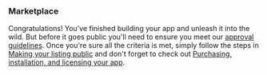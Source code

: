 ### Marketplace

Congratulations! You've finished building your app and unleash it into the wild. But before it goes public you'll need to
ensure you meet our [approval guidelines](https://developer.atlassian.com/platform/marketplace/app-approval-guidelines/).
Once you're sure all the criteria is met, simply follow the steps in 
[Making your listing public](https://developer.atlassian.com/platform/marketplace/selling-on-marketplace/#making-your-listing-public)
and don't forget to check out 
[Purchasing, installation, and licensing your app](https://developer.atlassian.com/platform/marketplace/selling-on-marketplace/#purchasing--installation--and-licensing-your-app).